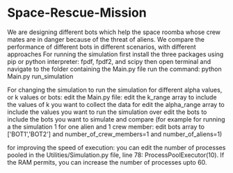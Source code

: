 # Space-Rescue-Mission
We are designing different bots which help the space roomba whose crew mates are in danger because of the threat of aliens. We compare the performance of different bots in different scenarios, with different approaches
For running the simulation
first install the three packages using pip or python interpreter: fpdf, fpdf2, and scipy
then open terminal and navigate to the folder containing the Main.py file 
run the command: python Main.py run_simulation


For changing the simulation to run the simulation for different alpha values, or k values or bots:
edit the Main.py file:
edit the k_range array to include the values of k you want to collect the data for
edit the alpha_range array to include the values you want to run the simulation over
edit the bots to include the bots you want to simulate and compare 
(for example for running a the simulation 1 for one alien and 1 crew member: edit bots array to ['BOT1','BOT2'] and number_of_crew_members=1 and number_of_aliens=1)

for improving the speed of execution:
  you can edit the number of processes pooled in the Utilities/Simulation.py file, line 78: ProcessPoolExecutor(10). If the RAM permits, you can increase the number of processes upto 60.

